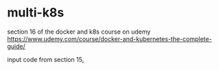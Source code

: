 # multi-k8s
section 16 of the docker and k8s course on udemy
https://www.udemy.com/course/docker-and-kubernetes-the-complete-guide/


input code from section 15, 
